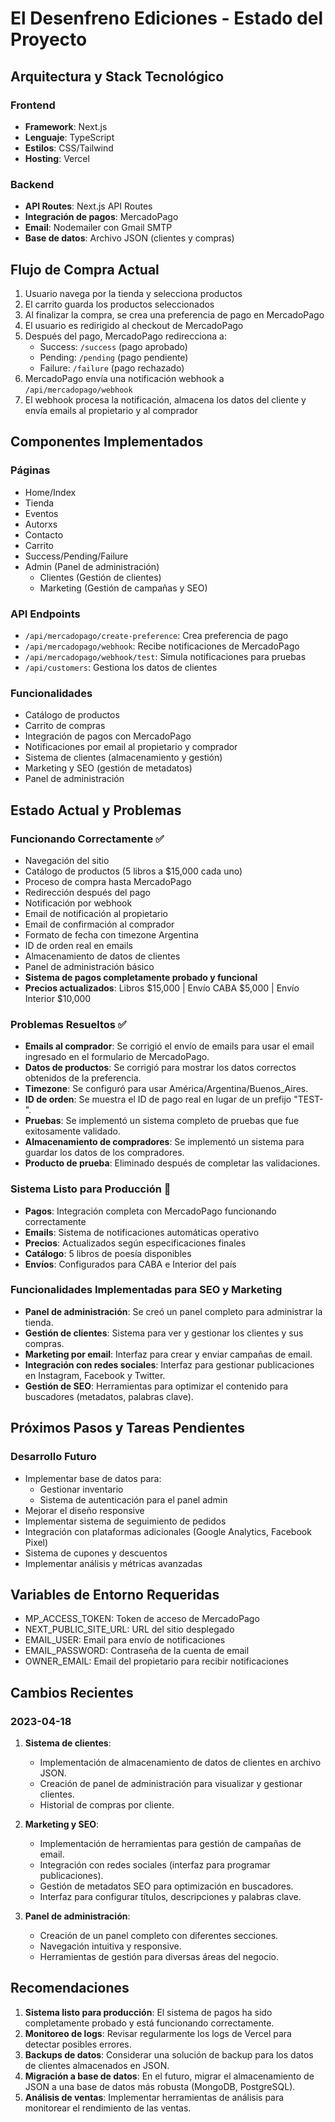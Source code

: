 # El Desenfreno Ediciones - Estado del Proyecto

## Arquitectura y Stack Tecnológico

### Frontend
- **Framework**: Next.js
- **Lenguaje**: TypeScript
- **Estilos**: CSS/Tailwind
- **Hosting**: Vercel

### Backend
- **API Routes**: Next.js API Routes
- **Integración de pagos**: MercadoPago
- **Email**: Nodemailer con Gmail SMTP
- **Base de datos**: Archivo JSON (clientes y compras)

## Flujo de Compra Actual

1. Usuario navega por la tienda y selecciona productos
2. El carrito guarda los productos seleccionados
3. Al finalizar la compra, se crea una preferencia de pago en MercadoPago
4. El usuario es redirigido al checkout de MercadoPago
5. Después del pago, MercadoPago redirecciona a:
   - Success: `/success` (pago aprobado)
   - Pending: `/pending` (pago pendiente)
   - Failure: `/failure` (pago rechazado)
6. MercadoPago envía una notificación webhook a `/api/mercadopago/webhook`
7. El webhook procesa la notificación, almacena los datos del cliente y envía emails al propietario y al comprador

## Componentes Implementados

### Páginas
- Home/Index
- Tienda
- Eventos
- Autorxs
- Contacto
- Carrito
- Success/Pending/Failure
- Admin (Panel de administración)
  - Clientes (Gestión de clientes)
  - Marketing (Gestión de campañas y SEO)

### API Endpoints
- `/api/mercadopago/create-preference`: Crea preferencia de pago
- `/api/mercadopago/webhook`: Recibe notificaciones de MercadoPago
- `/api/mercadopago/webhook/test`: Simula notificaciones para pruebas
- `/api/customers`: Gestiona los datos de clientes

### Funcionalidades
- Catálogo de productos
- Carrito de compras
- Integración de pagos con MercadoPago
- Notificaciones por email al propietario y comprador
- Sistema de clientes (almacenamiento y gestión)
- Marketing y SEO (gestión de metadatos)
- Panel de administración

## Estado Actual y Problemas

### Funcionando Correctamente ✅
- Navegación del sitio
- Catálogo de productos (5 libros a $15,000 cada uno)
- Proceso de compra hasta MercadoPago
- Redirección después del pago
- Notificación por webhook
- Email de notificación al propietario
- Email de confirmación al comprador
- Formato de fecha con timezone Argentina
- ID de orden real en emails
- Almacenamiento de datos de clientes
- Panel de administración básico
- **Sistema de pagos completamente probado y funcional**
- **Precios actualizados**: Libros $15,000 | Envío CABA $5,000 | Envío Interior $10,000

### Problemas Resueltos ✅
- **Emails al comprador**: Se corrigió el envío de emails para usar el email ingresado en el formulario de MercadoPago.
- **Datos de productos**: Se corrigió para mostrar los datos correctos obtenidos de la preferencia.
- **Timezone**: Se configuró para usar América/Argentina/Buenos_Aires.
- **ID de orden**: Se muestra el ID de pago real en lugar de un prefijo "TEST-".
- **Pruebas**: Se implementó un sistema completo de pruebas que fue exitosamente validado.
- **Almacenamiento de compradores**: Se implementó un sistema para guardar los datos de los compradores.
- **Producto de prueba**: Eliminado después de completar las validaciones.

### Sistema Listo para Producción 🚀
- **Pagos**: Integración completa con MercadoPago funcionando correctamente
- **Emails**: Sistema de notificaciones automáticas operativo
- **Precios**: Actualizados según especificaciones finales
- **Catálogo**: 5 libros de poesía disponibles
- **Envíos**: Configurados para CABA e Interior del país

### Funcionalidades Implementadas para SEO y Marketing
- **Panel de administración**: Se creó un panel completo para administrar la tienda.
- **Gestión de clientes**: Sistema para ver y gestionar los clientes y sus compras.
- **Marketing por email**: Interfaz para crear y enviar campañas de email.
- **Integración con redes sociales**: Interfaz para gestionar publicaciones en Instagram, Facebook y Twitter.
- **Gestión de SEO**: Herramientas para optimizar el contenido para buscadores (metadatos, palabras clave).

## Próximos Pasos y Tareas Pendientes

### Desarrollo Futuro
- Implementar base de datos para:
  - Gestionar inventario
  - Sistema de autenticación para el panel admin
- Mejorar el diseño responsive
- Implementar sistema de seguimiento de pedidos
- Integración con plataformas adicionales (Google Analytics, Facebook Pixel)
- Sistema de cupones y descuentos
- Implementar análisis y métricas avanzadas

## Variables de Entorno Requeridas
- MP_ACCESS_TOKEN: Token de acceso de MercadoPago
- NEXT_PUBLIC_SITE_URL: URL del sitio desplegado
- EMAIL_USER: Email para envío de notificaciones
- EMAIL_PASSWORD: Contraseña de la cuenta de email
- OWNER_EMAIL: Email del propietario para recibir notificaciones

## Cambios Recientes

### 2023-04-18
1. **Sistema de clientes**:
   - Implementación de almacenamiento de datos de clientes en archivo JSON.
   - Creación de panel de administración para visualizar y gestionar clientes.
   - Historial de compras por cliente.

2. **Marketing y SEO**:
   - Implementación de herramientas para gestión de campañas de email.
   - Integración con redes sociales (interfaz para programar publicaciones).
   - Gestión de metadatos SEO para optimización en buscadores.
   - Interfaz para configurar títulos, descripciones y palabras clave.

3. **Panel de administración**:
   - Creación de un panel completo con diferentes secciones.
   - Navegación intuitiva y responsive.
   - Herramientas de gestión para diversas áreas del negocio.

## Recomendaciones

1. **Sistema listo para producción**: El sistema de pagos ha sido completamente probado y está funcionando correctamente.
2. **Monitoreo de logs**: Revisar regularmente los logs de Vercel para detectar posibles errores.
3. **Backups de datos**: Considerar una solución de backup para los datos de clientes almacenados en JSON.
4. **Migración a base de datos**: En el futuro, migrar el almacenamiento de JSON a una base de datos más robusta (MongoDB, PostgreSQL).
5. **Análisis de ventas**: Implementar herramientas de análisis para monitorear el rendimiento de las ventas. 
